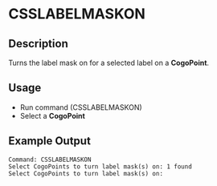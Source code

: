 # CSSLABELMASKON

## Description

Turns the label mask on for a selected label on a **CogoPoint**.

## Usage

* Run command (CSSLABELMASKON)
* Select a **CogoPoint**

## Example Output

```
Command: CSSLABELMASKON
Select CogoPoints to turn label mask(s) on: 1 found
Select CogoPoints to turn label mask(s) on:
```